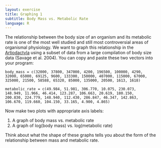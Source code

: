 ```yaml
---
layout: exercise
title: Graphing 1
subtitle: Body Mass vs. Metabolic Rate
language: R
---
```


The relationship between the body size of an organism and its metabolic
rate is one of the most well studied and still most controversial areas
of organismal physiology. We want to graph this relationship in the
[Artiodactyla](http://en.wikipedia.org/wiki/Even-toed_ungulate) using a
subset of data from a large compilation of body size data (Savage et al.
2004). You can copy and paste these two vectors into your program:

```
body_mass = c(32000, 37800, 347000, 4200, 196500, 100000, 4290, 
32000, 65000, 69125, 9600, 133300, 150000, 407000, 115000, 67000, 
325000, 21500, 58588, 65320, 85000, 135000, 20500, 1613, 1618)

metabolic_rate = c(49.984, 51.981, 306.770, 10.075, 230.073, 
148.949, 11.966, 46.414, 123.287, 106.663, 20.619, 180.150, 
200.830, 224.779, 148.940, 112.430, 286.847, 46.347, 142.863, 
106.670, 119.660, 104.150, 33.165, 4.900, 4.865)
```

Now make two plots with appropriate axis labels:

1.  A graph of body mass vs. metabolic rate
2.  A graph of log(body mass) vs. log(metabolic rate)

Think about what the shape of these graphs tells you about the form of
the relationship between mass and metabolic rate.